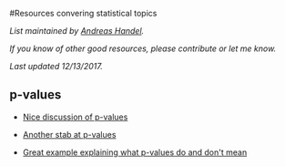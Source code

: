 #Resources convering statistical topics

*List maintained by [Andreas Handel](http://handelgroup.uga.edu/).*

*If you know of other good resources, please contribute or let me know.*

*Last updated 12/13/2017.*


## p-values

* [Nice discussion of p-values](http://fivethirtyeight.com/features/not-even-scientists-can-easily-explain-p-values/)

* [Another stab at p-values](http://fivethirtyeight.com/features/statisticians-found-one-thing-they-can-agree-on-its-time-to-stop-misusing-p-values/)

* [Great example explaining what p-values do and don't mean](http://livefreeordichotomize.com/2017/08/14/why-you-maybe-shouldnt-care-about-that-p-value./)



